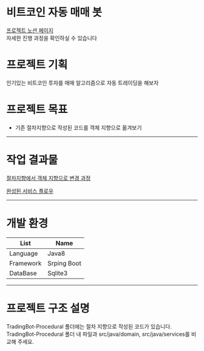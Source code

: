 # 비트코인 자동 매매 봇

[프로젝트 노션 페이지](https://www.notion.so/lcy960729/42fa695c26d44cc8ad9d062ef8871754)  
자세한 진행 과정을 확인하실 수 있습니다

# 프로젝트 기획

인기있는 비트코인 투자를 매매 알고리즘으로 자동 트레이딩을 해보자

# 프로젝트 목표

- 기존 절차지향으로 작성된 코드를 객체 지향으로 옮겨보기

---

# 작업 결과물

[절차지향에서 객체 지향으로 변경 과정](https://www.notion.so/68ca147143054580a37058d0a5e80dc7)

[완성된 서비스 플로우](https://www.notion.so/1baa33e9acca4e6b89962b83f82fe0a1)

---

# 개발 환경

List|Name
-----|-----
Language|Java8
Framework|Srping Boot
DataBase|Sqlite3

---

# 프로젝트 구조 설명
TradingBot-Procedural 폴더에는 절차 지향으로 작성된 코드가 있습니다.  
TradingBot-Procedural 폴더 내 파일과 src/java/domain, src/java/services를 비교해 주세요.

